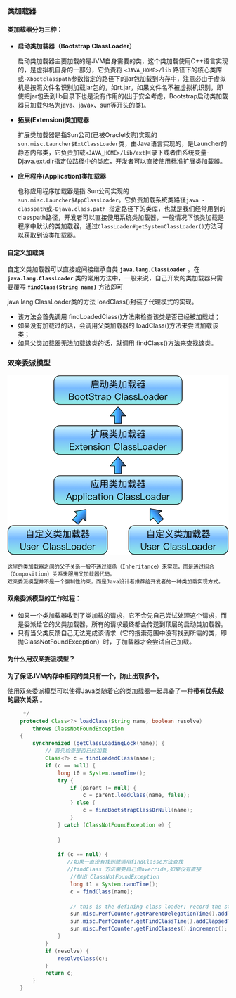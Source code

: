 ### 类加载器

#### 类加载器分为三种：

- **启动类加载器（Bootstrap ClassLoader）**

  启动类加载器主要加载的是JVM自身需要的类，这个类加载使用C++语言实现的，是虚拟机自身的一部分，它负责将 `<JAVA_HOME>/lib` 路径下的核心类库或`-Xbootclasspath`参数指定的路径下的jar包加载到内存中，注意必由于虚拟机是按照文件名识别加载jar包的，如rt.jar，如果文件名不被虚拟机识别，即使把jar包丢到lib目录下也是没有作用的(出于安全考虑，Bootstrap启动类加载器只加载包名为java、javax、sun等开头的类)。

- **拓展(Extension)类加载器**

  扩展类加载器是指Sun公司(已被Oracle收购)实现的`sun.misc.Launcher$ExtClassLoader`类，由Java语言实现的，是Launcher的静态内部类，它负责加载`<JAVA_HOME>/lib/ext`目录下或者由系统变量-Djava.ext.dir指定位路径中的类库，开发者可以直接使用标准扩展类加载器。

- **应用程序(Application)类加载器**

  也称应用程序加载器是指 Sun公司实现的`sun.misc.Launcher$AppClassLoader`。它负责加载系统类路径`java -classpath`或`-Djava.class.path `指定路径下的类库，也就是我们经常用到的classpath路径，开发者可以直接使用系统类加载器，一般情况下该类加载是程序中默认的类加载器，通过`ClassLoader#getSystemClassLoader()`方法可以获取到该类加载器。 

#### 自定义加载类

自定义类加载器可以直接或间接继承自类 **`java.lang.ClassLoader`** 。在 **`java.lang.ClassLoader`** 类的常用方法中，一般来说，自己开发的类加载器只需要覆写  **`findClass(String name)`** 方法即可

java.lang.ClassLoader类的方法 loadClass()封装了代理模式的实现。

- 该方法会首先调用 findLoadedClass()方法来检查该类是否已经被加载过；
- 如果没有加载过的话，会调用父类加载器的 loadClass()方法来尝试加载该类；
- 如果父类加载器无法加载该类的话，就调用 findClass()方法来查找该类。



### 双亲委派模型

![图解](https://raw.githubusercontent.com/mxsm/document/master/image/JSE/%E5%8F%8C%E4%BA%B2%E5%A7%94%E6%B4%BE%E6%A8%A1%E5%9E%8B%E5%9B%BE.png)

```
这里的类加载器之间的父子关系一般不通过继承（Inheritance）来实现，而是通过组合（Composition）关系来服用父加载器代码。
双亲委派模型并不是一个强制性约束，而是Java设计者推荐给开发者的一种类加载实现方式。
```

#### 双亲委派模型的工作过程：

- 如果一个类加载器收到了类加载的请求，它不会先自己尝试处理这个请求，而是委派给它的父类加载器，所有的请求最终都会传送到顶层的启动类加载器。
- 只有当父类反馈自己无法完成该请求（它的搜索范围中没有找到所需的类，即抛ClassNotFoundException）时，子加载器才会尝试自己加载。

#### 为什么用双亲委派模型？

**为了保证JVM内存中相同的类只有一个，防止出现多个。**

使用双亲委派模型可以使得Java类随着它的类加载器一起具备了一种**带有优先级的层次关系** 。

```java
     */
    protected Class<?> loadClass(String name, boolean resolve)
        throws ClassNotFoundException
    {
        synchronized (getClassLoadingLock(name)) {
            // 首先检查是否已经加载
            Class<?> c = findLoadedClass(name);
            if (c == null) {
                long t0 = System.nanoTime();
                try {
                    if (parent != null) {
                        c = parent.loadClass(name, false);
                    } else {
                        c = findBootstrapClassOrNull(name);
                    }
                } catch (ClassNotFoundException e) {
                    
                }

                if (c == null) {
                   //如果一直没有找到就调用findClassc方法查找
                   //findClass 方法需要自己做override,如果没有直接
                  	//抛出 ClassNotFoundException
                    long t1 = System.nanoTime();
                    c = findClass(name);

                    // this is the defining class loader; record the stats
                    sun.misc.PerfCounter.getParentDelegationTime().addTime(t1 - t0);
                    sun.misc.PerfCounter.getFindClassTime().addElapsedTimeFrom(t1);
                    sun.misc.PerfCounter.getFindClasses().increment();
                }
            }
            if (resolve) {
                resolveClass(c);
            }
            return c;
        }
    }
```

